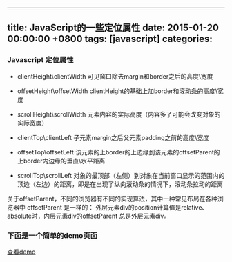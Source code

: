 
---
title: JavaScript的一些定位属性
date: 2015-01-20 00:00:00 +0800
tags: [javascript]
categories: 
---

### <a name="qb03hx"></a>Javascript 定位属性

* clientHeight\clientWidth
    可见窗口除去margin和border之后的高度\宽度

* offsetHeight\offsetWidth
    clientHeight的基础上加border和滚动条的高度\宽度

<!-- more -->

* scrollHeight\scrollWidth
    元素内容的实际高度（内容多了可能会改变对象的实际宽度）

* clientTop\clientLeft
    子元素margin之后父元素padding之前的高度\宽度

* offsetTop\offsetLeft
    该元素的上border的上边缘到该元素的offsetParent的上border内边缘的垂直\水平距离

* scrollTop\scrollLeft
    对象的最顶部（左侧）到对象在当前窗口显示的范围内的顶边（左边）的距离，即是在出现了纵向滚动条的情况下，滚动条拉动的距离

关于offsetParent，不同的浏览器有不同的实现算法，其中一种常见布局在各种浏览器中 offsetParent 是一样的：
外层元素div的position计算值是relative、absolute时，内层元素div的offsetParent 总是外层元素div。

### <a name="8btqgx"></a>下面是一个简单的demo页面

[查看demo](http://7u2liq.com1.z0.glb.clouddn.com/blog/demo/JS定位属性/)


